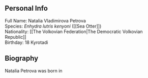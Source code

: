 ## Personal Info

Full Name: Natalia Vladimirova Petrova  
Species: _Enhydra lutris kenyoni_ ([[Sea Otter]])  
Nationality: [[The Volkovian Federation|The Democratic Volkovian Republic]]  
Birthday: 18 Kyrotadi  
## Biography

Natalia Petrova was born in 